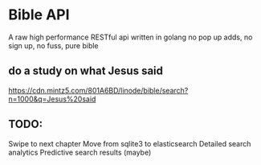 # Bible API
A raw high performance RESTful api written in golang
no pop up adds, no sign up, no fuss, pure bible

## do a study on what Jesus said
https://cdn.mintz5.com/801A6BD/linode/bible/search?n=1000&q=Jesus%20said


## TODO:
Swipe to next chapter
Move from sqlite3 to elasticsearch
Detailed search analytics
Predictive search results (maybe)